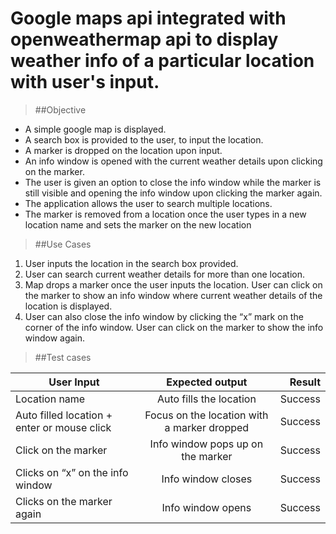 # Google maps api integrated with openweathermap api to display weather info of a particular location with user's input.

> ##Objective

* A simple google map is displayed.
*	A search box is provided to the user, to input the location.
*	A marker is dropped on the location upon input.
*	An info window is opened with the current weather details upon clicking on the marker.
*	The user is given an option to close the info window while the marker is still visible and opening the info window upon clicking the marker again.
*	The application allows the user to search multiple locations.
*	The marker is removed from a location once the user types in a new location name and sets the marker on the new location

> ##Use Cases

1.	User inputs the location in the search box provided. 
2.	User can search current weather details for more than one location.
3.	Map drops a marker once the user inputs the location. User can click on the marker to show an info window where current weather details of the location is displayed.
4.	User can also close the info window by clicking the “x” mark on the corner of the info window. User can click on the marker to show the info window again.

> ##Test cases

|User Input|	Expected output|	Result|
| ------------- |:-------------:| -----:|
|Location name|	Auto fills the location| Success|
|Auto filled location + enter or mouse click| Focus on the location with a marker dropped|	Success|
|Click on the marker|	Info window pops up on the marker|	Success|
|Clicks on “x” on the info window|	Info window closes|	Success|
|Clicks on the marker again|	Info window opens|	Success|

